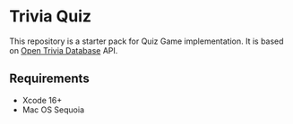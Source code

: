 # Trivia Quiz

This repository is a starter pack for Quiz Game implementation. It is based on [Open Trivia Database](https://opentdb.com) API.

## Requirements
- Xcode 16+
- Mac OS Sequoia

